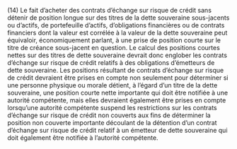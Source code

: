 (14) Le fait d’acheter des contrats d’échange sur risque de crédit sans détenir de position longue sur des titres de la dette souveraine sous-jacents ou d’actifs, de portefeuille d’actifs, d’obligations financières ou de contrats financiers dont la valeur est corrélée à la valeur de la dette souveraine peut équivaloir, économiquement parlant, à une prise de position courte sur le titre de créance sous-jacent en question. Le calcul des positions courtes nettes sur des titres de dette souveraine devrait donc englober les contrats d’échange sur risque de crédit relatifs à des obligations d’émetteurs de dette souveraine. Les positions résultant de contrats d’échange sur risque de crédit devraient être prises en compte non seulement pour déterminer si une personne physique ou morale détient, à l’égard d’un titre de la dette souveraine, une position courte nette importante qui doit être notifiée à une autorité compétente, mais elles devraient également être prises en compte lorsqu’une autorité compétente suspend les restrictions sur les contrats d’échange sur risque de crédit non couverts aux fins de déterminer la position non couverte importante découlant de la détention d’un contrat d’échange sur risque de crédit relatif à un émetteur de dette souveraine qui doit également être notifiée à l’autorité compétente.